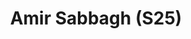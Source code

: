 ---
layout: page
title: Amir Sabbagh (S25)
description: Machine Learning, Computer Vision, Multimodal Learning
img: assets/img/amir.jpeg
importance: 7
category: Doctoral
---